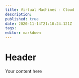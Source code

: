 ```yaml
---
title: Virtual Machines - Cloud
description: 
published: true
date: 2020-11-14T21:10:24.121Z
tags: 
editor: markdown
---
```


# Header
Your content here